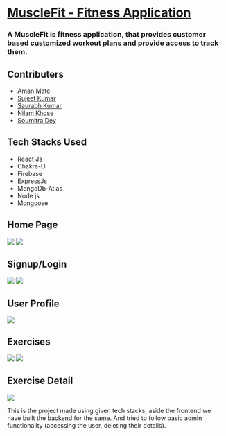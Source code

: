 <a href="https://musclefit-201.netlify.app/"><h1>MuscleFit - Fitness Application</h1><a>
<h3>A MuscleFit is fitness application, that provides customer based customized workout plans and provide access to track them.</h3>
    

<h2>Contributers</h2>
<ul>
<a href="#">
<li>Aman Mate</li>
</a>
<a href="#">
<li>Sujeet Kumar</li>
</a><a href="#">
<li>Saurabh Kumar</li>
</a><a href="#">
<li>Nilam Khose</li>
</a>
</a><a href="#">
<li>Soumitra Dey</li>
</a>
</ul>
<h2>Tech Stacks Used </h2>
<ul>
<li>React Js
</li><li>Chakra-Ui</li><li>Firebase</li><li>ExpressJs</li><li>MongoDb-Atlas</li>
<li>Node js</li>
<li>Mongoose</li>
</ul>
<h2>Home Page</h2>
<img src="https://user-images.githubusercontent.com/101388858/205923770-781ef26a-262d-4f55-a6e6-5aa1103b428d.png"/>
<img src="https://user-images.githubusercontent.com/101388858/205924101-33f26326-3164-46ca-9a3a-5469eeac12d2.png"/>
<h2>Signup/Login</h2>
<p>
<img src="https://user-images.githubusercontent.com/101388858/205924307-aaa8258e-8651-4468-82c9-3763b1b4978e.png" />
<img src="https://user-images.githubusercontent.com/101388858/205924813-11b6d591-cb6d-4a4e-a68a-68eff93fd0e7.png" />
</p>
<h2>User Profile</h2>
<img src="https://user-images.githubusercontent.com/101388858/205925225-66701a1f-de11-478b-89d7-6456473e09a8.png"/>

<br/>
<h2>Exercises</h2>
<img src="https://user-images.githubusercontent.com/101388858/205925656-153ce87f-456e-4137-bd46-6497c9264f4f.png"/>
<img src="https://user-images.githubusercontent.com/101388858/205926007-ba08db09-7d08-4ec5-b3a1-5f2b597b0647.png"/>
<br/>
<h2>Exercise Detail</h2>
<img src="https://user-images.githubusercontent.com/101388858/205926945-7f62e243-bd49-41d3-b816-f2ac53c45dac.png"/>

<br/>


<p>This is the project made using given tech stacks, aside the frontend we have built the backend for the same. And tried to follow basic admin functionality (accessing the user, deleting their details).</p>
